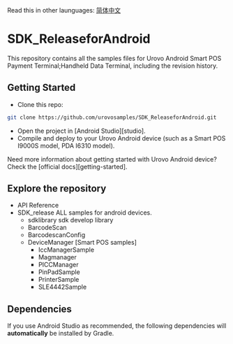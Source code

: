 Read this in other launguages: [简体中文](https://github.com/urovosamples/SDK_ReleaseforAndroid/blob/master/README.zh-cn.md)

# SDK_ReleaseforAndroid
This repository contains all the samples files for Urovo Android Smart POS Payment Terminal;Handheld Data Terminal, including the revision history.

## Getting Started

- Clone this repo:

```sh
git clone https://github.com/urovosamples/SDK_ReleaseforAndroid.git
```

- Open the project in [Android Studio][studio].
- Compile and deploy to your Urovo Android device (such as a Smart POS I9000S model, PDA I6310 model).

Need more information about getting started with Urovo Android device? Check the [official docs][getting-started].

## Explore the repository
- API Reference 
- SDK_release ALL samples for android devices.
  - sdklibrary sdk develop library
  - BarcodeScan 
  - BarcodescanConfig
  - DeviceManager
  [Smart POS samples]
	- IccManagerSample
	- Magmanager
	- PICCManager
	- PinPadSample
	- PrinterSample
	- SLE4442Sample



## Dependencies

If you use Android Studio as recommended, the following dependencies will **automatically** be installed by Gradle.
